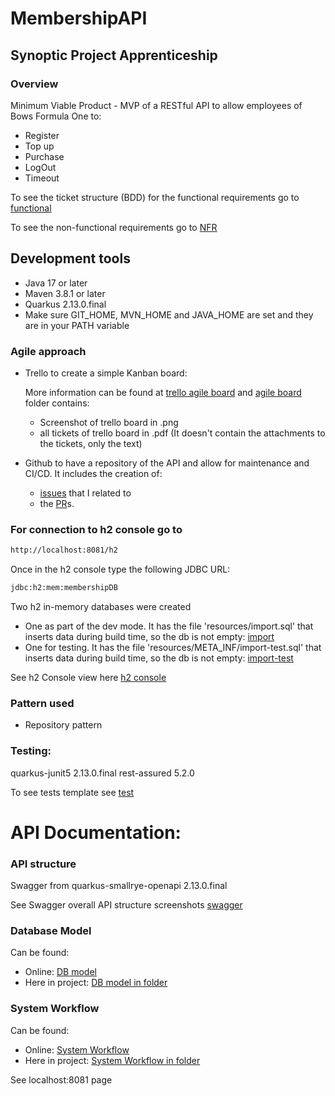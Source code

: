 # MembershipAPI
## Synoptic Project Apprenticeship
### Overview
Minimum Viable Product - MVP of a RESTful API to allow employees of Bows Formula One to:
- Register
- Top up
- Purchase
- LogOut
- Timeout

To see the ticket structure (BDD) for the functional requirements go to [functional]

To see the non-functional requirements go to [NFR]

## Development tools
- Java 17 or later
- Maven 3.8.1 or later
- Quarkus 2.13.0.final
- Make sure GIT_HOME, MVN_HOME and JAVA_HOME are set and they are in your PATH variable

### Agile approach
- Trello to create a simple Kanban board:

  More information can be found at [trello agile board] and [agile board] folder contains:

  - Screenshot of trello board in .png
  - all tickets of trello board in .pdf (It doesn't contain the attachments to the tickets, only the text)
  
- Github to have a repository of the API and allow for maintenance and CI/CD. 
It includes the creation of: 
  - [issues] that I related to 
  - the [PR]s.

### For connection to h2 console go to
```bash
http://localhost:8081/h2
```
Once in the h2 console type the following JDBC URL:
```bash
jdbc:h2:mem:membershipDB
```
Two h2 in-memory databases were created

- One as part of the dev mode. It has the file 'resources/import.sql' that inserts data during build time, so the db is not empty: [import]
- One for testing. It has the file 'resources/META_INF/import-test.sql' that inserts data during build time, so the db is not empty: [import-test]

See h2 Console view here [h2 console]

### Pattern used
- Repository pattern

### Testing:
quarkus-junit5 2.13.0.final
rest-assured 5.2.0

To see tests template see [test]

# API Documentation:

### API structure
Swagger from quarkus-smallrye-openapi 2.13.0.final

See Swagger overall API structure screenshots [swagger]

### Database Model
Can be found:
- Online: [DB model]
- Here in project: [DB model in folder]

### System Workflow
Can be found:
- Online: [System Workflow]
- Here in project: [System Workflow in folder]

See localhost:8081 page

[trello agile board]: https://trello.com/invite/b/sKd4SgK2/ATTI5889f061bd9f84acf881467c7ed078ba71C1849A/synoptic-project-membership-api
[DB model]: https://drive.google.com/file/d/158d_RRCAMzvkQAggmk-H2czs_RS2iPC3/view?usp=sharing
[DB model in folder]: documentation/model_DB/DB_Catering_System.drawio.png
[System Workflow]: https://drive.google.com/file/d/1w75-TmkBC9HULxGfh6feBDvGzmauZWzV/view?usp=sharing
[System Workflow in folder]: documentation/workflow_API/Workflow_API.drawio.png
[swagger]: documentation/swagger/Swagger%20Overall%20Structure.pdf
[import]: src/main/resources/import.sql
[import-test]: src/main/resources/META-INF/import-test.sql
[h2 console]: documentation/h2_Console_View/H2%20in-memory%20DB.pdf
[functional]: documentation/requirements/Functional%20Requirements.pdf
[test]: documentation/test/Tests_API.pdf
[agile board]: documentation/agile_Board
[issues]: https://github.com/AstridCaballero/MembershipAPI/issues?q=is%3Aissue+is%3Aclosed
[PR]: https://github.com/AstridCaballero/MembershipAPI/pulls?q=is%3Apr+is%3Aclosed
[NFR]: documentation/non_Functional_Req/Non-Functional%20requirements.pdf